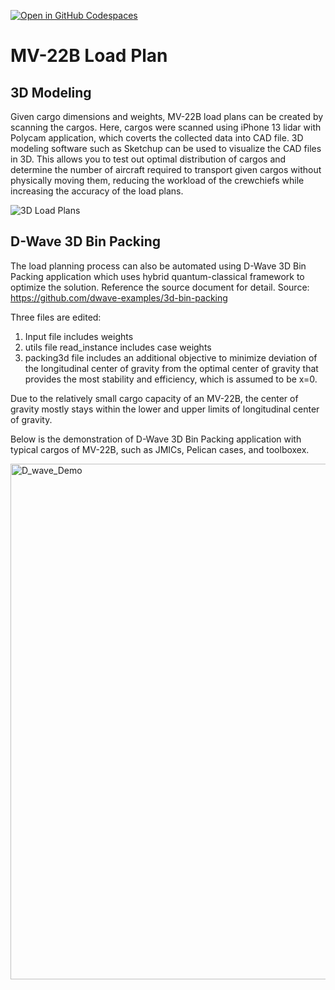 [![Open in GitHub Codespaces](
  https://img.shields.io/badge/Open%20in%20GitHub%20Codespaces-333?logo=github)](
  https://codespaces.new/dwave-examples/3d-bin-packing?quickstart=1)


# MV-22B Load Plan
## 3D Modeling
Given cargo dimensions and weights, MV-22B load plans can be created by scanning the cargos. Here, cargos were scanned using iPhone 13 lidar with Polycam application, which coverts the collected data into CAD file. 3D modeling software such as Sketchup can be used to visualize the CAD files in 3D. This allows you to test out optimal distribution of cargos and determine the number of aircraft required to transport given cargos without physically moving them, reducing the workload of the crewchiefs while increasing the accuracy of the load plans.

![3D Load Plans](https://github.com/user-attachments/assets/322288d6-e563-4a50-87a1-6edb19f58ca8)



## D-Wave 3D Bin Packing
The load planning process can also be automated using D-Wave 3D Bin Packing application which uses hybrid quantum-classical framework to optimize the solution.
Reference the source document for detail.
Source: https://github.com/dwave-examples/3d-bin-packing

Three files are edited:
1. Input file includes weights
2. utils file read_instance includes case weights
3. packing3d file includes an additional objective to minimize deviation of the longitudinal center of gravity from the optimal center of gravity that provides the most stability and efficiency, which is assumed to be x=0.

Due to the relatively small cargo capacity of an MV-22B, the center of gravity mostly stays within the lower and upper limits of longitudinal center of gravity. 

Below is the demonstration of D-Wave 3D Bin Packing application with typical cargos of MV-22B, such as JMICs, Pelican cases, and toolboxex.

<img width="825" alt="D_wave_Demo" src="https://github.com/user-attachments/assets/99043f92-45f6-4b73-a1c9-61c8e1ae0af4">
